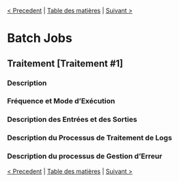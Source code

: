 [< Precedent](./0600-interfacesServices.md) | [Table des matières](./9999-toc.md) | [Suivant >](./0800-interfacesUtilisateurs.md)

# Batch Jobs

## Traitement [Traitement #1]

###	Description

###	Fréquence et Mode d’Exécution

###	Description des Entrées et des Sorties

###	Description du Processus de Traitement de Logs

### Description du processus de Gestion d’Erreur

[< Precedent](./0600-interfacesServices.md) | [Table des matières](./9999-toc.md) | [Suivant >](./0800-interfacesUtilisateurs.md)
